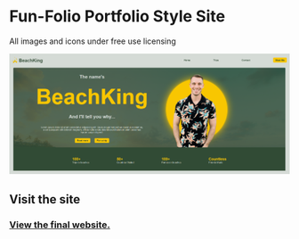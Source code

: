 # Fun-Folio Portfolio Style Site

All images and icons under free use licensing

![Final site](final.png)

## Visit the site

### [View the final website.](https://izzymadethat.github.io/fun-folio/)
